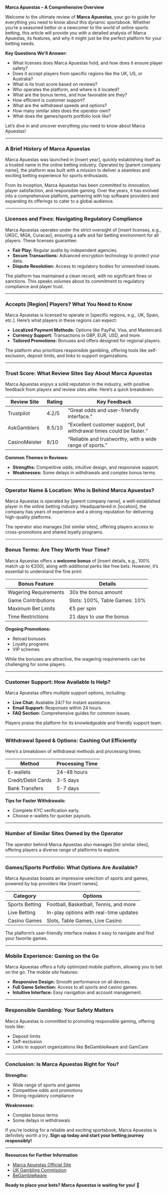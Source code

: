 **Marca Apuestas – A Comprehensive Overview**  

Welcome to the ultimate review of **Marca Apuestas**, your go-to guide for everything you need to know about this dynamic sportsbook. Whether you’re a seasoned bettor or a newcomer to the world of online sports betting, this article will provide you with a detailed analysis of Marca Apuestas, its features, and why it might just be the perfect platform for your betting needs.  

**Key Questions We’ll Answer:**  
- What licenses does Marca Apuestas hold, and how does it ensure player safety?  
- Does it accept players from specific regions like the UK, US, or Australia?  
- What is its trust score based on reviews?  
- Who operates the platform, and where is it located?  
- What are the bonus terms, and how favorable are they?  
- How efficient is customer support?  
- What are the withdrawal speeds and options?  
- How many similar sites does the operator own?  
- What does the games/sports portfolio look like?  

Let’s dive in and uncover everything you need to know about Marca Apuestas!  

---

### **A Brief History of Marca Apuestas**  

Marca Apuestas was launched in [insert year], quickly establishing itself as a trusted name in the online betting industry. Operated by [parent company name], the platform was built with a mission to deliver a seamless and exciting betting experience for sports enthusiasts.  

From its inception, Marca Apuestas has been committed to innovation, player satisfaction, and responsible gaming. Over the years, it has evolved into a comprehensive platform, partnering with top software providers and expanding its offerings to cater to a global audience.  

---

### **Licenses and Fines: Navigating Regulatory Compliance**  

Marca Apuestas operates under the strict oversight of [insert licenses, e.g., UKGC, MGA, Curacao], ensuring a safe and fair betting environment for all players. These licenses guarantee:  
- **Fair Play:** Regular audits by independent agencies.  
- **Secure Transactions:** Advanced encryption technology to protect your data.  
- **Dispute Resolution:** Access to regulatory bodies for unresolved issues.  

The platform has maintained a clean record, with no significant fines or sanctions. This speaks volumes about its commitment to regulatory compliance and player trust.  

---

### **Accepts [Region] Players? What You Need to Know**  

Marca Apuestas is licensed to operate in [specific regions, e.g., UK, Spain, etc.]. Here’s what players in these regions can expect:  
- **Localized Payment Methods:** Options like PayPal, Visa, and Mastercard.  
- **Currency Support:** Transactions in GBP, EUR, USD, and more.  
- **Tailored Promotions:** Bonuses and offers designed for regional players.  

The platform also prioritizes responsible gambling, offering tools like self-exclusion, deposit limits, and links to support organizations.  

---

### **Trust Score: What Review Sites Say About Marca Apuestas**  

Marca Apuestas enjoys a solid reputation in the industry, with positive feedback from players and review sites alike. Here’s a quick breakdown:  

| **Review Site** | **Rating** | **Key Feedback** |  
|------------------|------------|------------------|  
| Trustpilot       | 4.2/5      | “Great odds and user-friendly interface.” |  
| AskGamblers      | 8.5/10     | “Excellent customer support, but withdrawal times could be faster.” |  
| CasinoMeister    | 8/10       | “Reliable and trustworthy, with a wide range of sports.” |  

**Common Themes in Reviews:**  
- **Strengths:** Competitive odds, intuitive design, and responsive support.  
- **Weaknesses:** Some delays in withdrawals and complex bonus terms.  

---

### **Operator Name & Location: Who is Behind Marca Apuestas?**  

Marca Apuestas is operated by [parent company name], a well-established player in the online betting industry. Headquartered in [location], the company has years of experience and a strong reputation for delivering high-quality platforms.  

The operator also manages [list similar sites], offering players access to cross-promotions and shared loyalty programs.  

---

### **Bonus Terms: Are They Worth Your Time?**  

Marca Apuestas offers a **welcome bonus** of [insert details, e.g., 100% match up to €200], along with additional perks like free bets. However, it’s essential to understand the fine print:  

| **Bonus Feature**       | **Details** |  
|--------------------------|-------------|  
| Wagering Requirements   | 30x the bonus amount |  
| Game Contributions      | Slots: 100%, Table Games: 10% |  
| Maximum Bet Limits      | €5 per spin |  
| Time Restrictions       | 21 days to use the bonus |  

**Ongoing Promotions:**  
- Reload bonuses  
- Loyalty programs  
- VIP schemes  

While the bonuses are attractive, the wagering requirements can be challenging for some players.  

---

### **Customer Support: How Available Is Help?**  

Marca Apuestas offers multiple support options, including:  
- **Live Chat:** Available 24/7 for instant assistance.  
- **Email Support:** Responses within 24 hours.  
- **FAQ Section:** Comprehensive guides for common issues.  

Players praise the platform for its knowledgeable and friendly support team.  

---

### **Withdrawal Speed & Options: Cashing Out Efficiently**  

Here’s a breakdown of withdrawal methods and processing times:  

| **Method**       | **Processing Time** |  
|-------------------|---------------------|  
| E-wallets         | 24-48 hours         |  
| Credit/Debit Cards| 3-5 days            |  
| Bank Transfers    | 5-7 days            |  

**Tips for Faster Withdrawals:**  
- Complete KYC verification early.  
- Choose e-wallets for quicker payouts.  

---

### **Number of Similar Sites Owned by the Operator**  

The operator behind Marca Apuestas also manages [list similar sites], offering players a diverse range of platforms to explore.  

---

### **Games/Sports Portfolio: What Options Are Available?**  

Marca Apuestas boasts an impressive selection of sports and games, powered by top providers like [insert names].  

| **Category**       | **Options** |  
|---------------------|-------------|  
| Sports Betting      | Football, Basketball, Tennis, and more |  
| Live Betting        | In-play options with real-time updates |  
| Casino Games        | Slots, Table Games, Live Casino |  

The platform’s user-friendly interface makes it easy to navigate and find your favorite games.  

---

### **Mobile Experience: Gaming on the Go**  

Marca Apuestas offers a fully optimized mobile platform, allowing you to bet on the go. The mobile site features:  
- **Responsive Design:** Smooth performance on all devices.  
- **Full Game Selection:** Access to all sports and casino games.  
- **Intuitive Interface:** Easy navigation and account management.  

---

### **Responsible Gambling: Your Safety Matters**  

Marca Apuestas is committed to promoting responsible gaming, offering tools like:  
- Deposit limits  
- Self-exclusion  
- Links to support organizations like BeGambleAware and GamCare  

---

### **Conclusion: Is Marca Apuestas Right for You?**  

**Strengths:**  
- Wide range of sports and games  
- Competitive odds and promotions  
- Strong regulatory compliance  

**Weaknesses:**  
- Complex bonus terms  
- Some delays in withdrawals  

If you’re looking for a reliable and exciting sportsbook, Marca Apuestas is definitely worth a try. **Sign up today and start your betting journey responsibly!**  

---

**Resources for Further Information**  
- [Marca Apuestas Official Site](https://m.marcaapuestas.es)  
- [UK Gambling Commission](https://www.gamblingcommission.gov.uk)  
- [BeGambleAware](https://www.begambleaware.org)  

**Ready to place your bets? Marca Apuestas is waiting for you!** 🚀